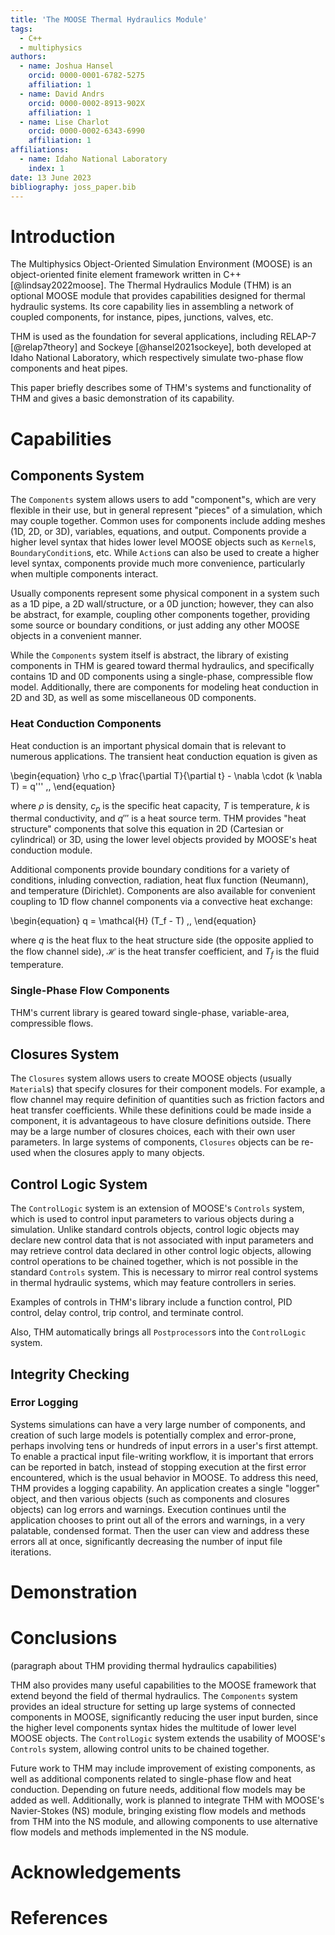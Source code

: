 ```yaml
---
title: 'The MOOSE Thermal Hydraulics Module'
tags:
  - C++
  - multiphysics
authors:
  - name: Joshua Hansel
    orcid: 0000-0001-6782-5275
    affiliation: 1
  - name: David Andrs
    orcid: 0000-0002-8913-902X
    affiliation: 1
  - name: Lise Charlot
    orcid: 0000-0002-6343-6990
    affiliation: 1
affiliations:
  - name: Idaho National Laboratory
    index: 1
date: 13 June 2023
bibliography: joss_paper.bib
---
```


# Introduction

The Multiphysics Object-Oriented Simulation Environment (MOOSE) is an object-oriented
finite element framework written in C++ [@lindsay2022moose]. The Thermal Hydraulics
Module (THM) is an optional MOOSE module that provides capabilities designed for
thermal hydraulic systems. Its core capability lies in assembling a network of
coupled components, for instance, pipes, junctions, valves, etc.

THM is used as the foundation for several applications, including RELAP-7 [@relap7theory] and
Sockeye [@hansel2021sockeye], both developed at Idaho National Laboratory, which
respectively simulate two-phase flow components and heat pipes.

This paper briefly describes some of THM's systems and functionality of
THM and gives a basic demonstration of its capability.

# Capabilities

## Components System

The `Components` system allows users to add "component"s, which are very flexible
in their use, but in general represent "pieces" of a simulation, which may couple
together. Common uses for components include adding meshes (1D, 2D, or 3D), variables,
equations, and output. Components provide a higher level syntax that
hides lower level MOOSE objects such as `Kernel`s, `BoundaryCondition`s, etc. While
`Action`s can also be used to create a higher level syntax, components provide much more
convenience, particularly when multiple components interact.

Usually components represent some physical component in a system
such as a 1D pipe, a 2D wall/structure, or a 0D junction; however, they can also be abstract,
for example, coupling other components together, providing some
source or boundary conditions, or just adding any other MOOSE objects
in a convenient manner.

While the `Components` system itself is abstract, the library of existing
components in THM is geared toward thermal hydraulics, and specifically
contains 1D and 0D components using a single-phase, compressible flow model.
Additionally, there are components for modeling heat conduction in 2D and
3D, as well as some miscellaneous 0D components.

### Heat Conduction Components

Heat conduction is an important physical domain that is relevant to numerous
applications. The transient heat conduction equation is given as

\begin{equation}
  \rho c_p \frac{\partial T}{\partial t} - \nabla \cdot (k \nabla T) = q''' \,,
\end{equation}

where $\rho$ is density, $c_p$ is the specific heat capacity, $T$ is temperature,
$k$ is thermal conductivity, and $q'''$ is a heat source term. THM provides "heat structure"
components that solve this equation in 2D (Cartesian or cylindrical) or 3D,
using the lower level objects provided by MOOSE's heat conduction module.

Additional components provide boundary conditions for a variety of conditions,
inluding convection, radiation, heat flux function (Neumann), and temperature (Dirichlet).
Components are also available for convenient coupling to 1D flow channel
components via a convective heat exchange:

\begin{equation}
  q = \mathcal{H} (T_f - T) \,,
\end{equation}

where $q$ is the heat flux to the heat structure side (the opposite applied to
the flow channel side), $\mathcal{H}$ is the heat transfer coefficient, and
$T_f$ is the fluid temperature.

### Single-Phase Flow Components

THM's current library is geared toward single-phase, variable-area,
compressible flows.

## Closures System

The `Closures` system allows users to create MOOSE objects (usually `Material`s)
that specify closures for their component models. For example, a flow channel
may require definition of quantities such as friction factors and heat transfer
coefficients. While these definitions could be made inside a component, it is
advantageous to have closure definitions outside. There may be a large number of
closures choices, each with their own user parameters. In large systems of
components, `Closures` objects can be re-used when the closures apply to many
objects.

## Control Logic System

The `ControlLogic` system is an extension of MOOSE's `Controls`
system, which is used to control input parameters to various objects during
a simulation. Unlike standard controls objects, control logic objects
may declare new control data that is not associated with input parameters and
may retrieve control data declared in other control logic objects, allowing
control operations to be chained together, which is not possible in the standard
`Controls` system. This is necessary to mirror real control systems in thermal
hydraulic systems, which may feature controllers in series.

Examples of controls in THM's library include a function control, PID control,
delay control, trip control, and terminate control.

Also, THM automatically brings all `Postprocessor`s into the `ControlLogic`
system.

## Integrity Checking

### Error Logging

Systems simulations can have a very large number of components, and creation of
such large models is potentially complex and error-prone, perhaps involving
tens or hundreds of input errors in a user's first attempt. To enable a practical
input file-writing workflow, it is important that errors can be reported in batch,
instead of stopping execution at the first error encountered, which is the usual
behavior in MOOSE. To address this need, THM provides a logging capability.
An application creates a single "logger" object, and
then various objects (such as components and closures objects) can log errors
and warnings. Execution continues until the application chooses to print
out all of the errors and warnings, in a very palatable, condensed format.
Then the user can view and address these errors all at once, significantly
decreasing the number of input file iterations.

# Demonstration

# Conclusions

(paragraph about THM providing thermal hydraulics capabilities)

THM also provides many useful capabilities to the MOOSE framework that extend beyond
the field of thermal hydraulics. The `Components` system provides an ideal structure
for setting up large systems of connected components in MOOSE, significantly
reducing the user input burden, since the higher level components syntax hides
the multitude of lower level MOOSE objects. The `ControlLogic` system extends
the usability of MOOSE's `Controls` system, allowing control units to be
chained together.

Future work to THM may include
improvement of existing components, as well as additional components related to
single-phase flow and heat conduction. Depending on future needs, additional
flow models may be added as well. Additionally, work is planned to integrate
THM with MOOSE's Navier-Stokes (NS) module, bringing existing flow models and methods
from THM into the NS module, and allowing components to use alternative
flow models and methods implemented in the NS module.

# Acknowledgements


# References
